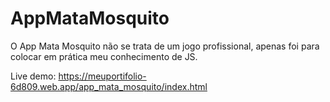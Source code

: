 # AppMataMosquito

O App Mata Mosquito não se trata de um jogo profissional, apenas foi para colocar em prática meu conhecimento de JS.

Live demo: 
https://meuportifolio-6d809.web.app/app_mata_mosquito/index.html
